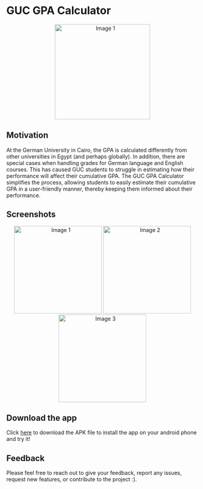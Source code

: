 # GUC GPA Calculator
<div align= "center">
  <img src="https://github.com/ziadsadek999/guc_gpa_calculator/assets/68449722/58bf8f88-c1b8-46da-86ff-e333de8967d3" alt="Image 1" width="250">
</div>

## Motivation
At the German University in Cairo, the GPA is calculated differently from other universities in Egypt (and perhaps globally). In addition, there are special cases when handling grades for German language and English courses. This has caused GUC students to struggle in estimating how their performance will affect their cumulative GPA. The GUC GPA Calculator simplifies the process, allowing students to
easily estimate their cumulative GPA in a user-friendly manner, thereby keeping them informed about their performance.

## Screenshots
<div align= "center">
  <img src="https://github.com/ziadsadek999/guc_gpa_calculator/assets/68449722/8a4f514e-7cb9-41bf-923e-251e71ec4a82" alt="Image 1" width="230">
  <img src="https://github.com/ziadsadek999/guc_gpa_calculator/assets/68449722/c51683c3-5f5d-46c5-8166-ce1a05c186f4" alt="Image 2" width="230">
  <img src="https://github.com/ziadsadek999/guc_gpa_calculator/assets/68449722/cd4e2094-1fc9-4dfd-9dfe-25ba5fa7550c" alt="Image 3" width="230">
</div>

## Download the app

Click [here](https://drive.google.com/file/d/1lwWB-oNDK1tIGy6nYd2Yn8It0U9nFIeH/view?usp=sharing) to download the APK file to install the app on your android phone and try it!

## Feedback
Please feel free to reach out to give your feedback, report any issues, request new features, or contribute to the project :).
